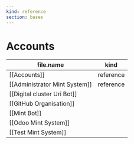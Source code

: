 ```yaml
---
kind: reference
section: bases
---
```


# Accounts
| file.name | kind |
| --- | --- |
| [[Accounts]] | reference |
| [[Administrator Mint System]] | reference |
| [[Digital cluster Uri Bot]] |  |
| [[GitHub Organisation]] |  |
| [[Mint Bot]] |  |
| [[Odoo Mint System]] |  |
| [[Test Mint System]] |  |
